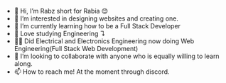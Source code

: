 - 👋 Hi, I’m Rabz short for Rabia 😊
- 👀 I’m interested in designing websites and creating one.
- 🌱 I’m currently learning how to be a Full Stack Developer
- 🧡 Love studying Engineering ↴
- 👩‍🏫 Did Electrical and Electronics Engineering now doing Web Engineering(Full Stack Web Development)
- 💞️ I’m looking to collaborate with anyone who is equally willing to learn along.
- 📫 How to reach me! At the moment through discord. 


<!---
RabzTims-04/RabzTims-04 is a ✨ special ✨ repository because its `README.md` (this file) appears on your GitHub profile.
You can click the Preview link to take a look at your changes.
--->
